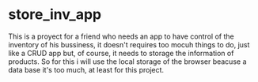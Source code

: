 # store_inv_app
This is a proyect for a friend who needs an app to have control of the inventory of his bussiness, it doesn't requires too mocuh things to do, just like a CRUD app but, of course, it needs to storage the information of products. So for this i will use the local storage of the browser beacuse a data base it's too much, at least for this project.
